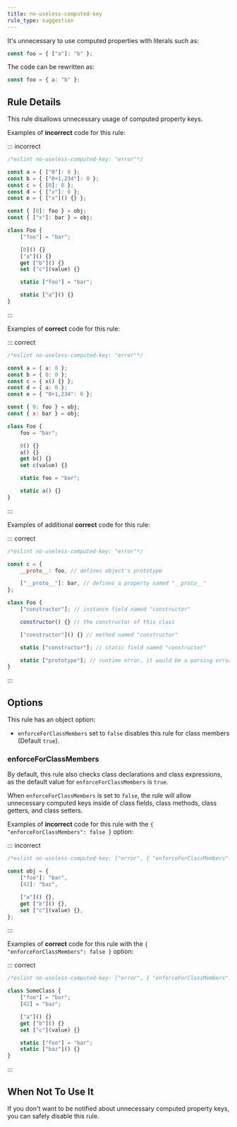 ```yaml
---
title: no-useless-computed-key
rule_type: suggestion
---
```


It's unnecessary to use computed properties with literals such as:

```js
const foo = { ["a"]: "b" };
```

The code can be rewritten as:

```js
const foo = { a: "b" };
```

## Rule Details

This rule disallows unnecessary usage of computed property keys.

Examples of **incorrect** code for this rule:

::: incorrect

```js
/*eslint no-useless-computed-key: "error"*/

const a = { ["0"]: 0 };
const b = { ["0+1,234"]: 0 };
const c = { [0]: 0 };
const d = { ["x"]: 0 };
const e = { ["x"]() {} };

const { [0]: foo } = obj;
const { ["x"]: bar } = obj;

class Foo {
    ["foo"] = "bar";

    [0]() {}
    ["a"]() {}
    get ["b"]() {}
    set ["c"](value) {}

    static ["foo"] = "bar";

    static ["a"]() {}
}
```

:::

Examples of **correct** code for this rule:

::: correct

```js
/*eslint no-useless-computed-key: "error"*/

const a = { a: 0 };
const b = { 0: 0 };
const c = { x() {} };
const d = { a: 0 };
const e = { "0+1,234": 0 };

const { 0: foo } = obj;
const { x: bar } = obj;

class Foo {
    foo = "bar";

    0() {}
    a() {}
    get b() {}
    set c(value) {}

    static foo = "bar";

    static a() {}
}
```

:::

Examples of additional **correct** code for this rule:

::: correct

```js
/*eslint no-useless-computed-key: "error"*/

const c = {
    __proto__: foo, // defines object's prototype

    ["__proto__"]: bar, // defines a property named "__proto__"
};

class Foo {
    ["constructor"]; // instance field named "constructor"

    constructor() {} // the constructor of this class

    ["constructor"]() {} // method named "constructor"

    static ["constructor"]; // static field named "constructor"

    static ["prototype"]; // runtime error, it would be a parsing error without `[]`
}
```

:::

## Options

This rule has an object option:

- `enforceForClassMembers` set to `false` disables this rule for class members (Default `true`).

### enforceForClassMembers

By default, this rule also checks class declarations and class expressions,
as the default value for `enforceForClassMembers` is `true`.

When `enforceForClassMembers` is set to `false`, the rule will allow unnecessary computed keys inside of class fields, class methods, class getters, and class setters.

Examples of **incorrect** code for this rule with the `{ "enforceForClassMembers": false }` option:

::: incorrect

```js
/*eslint no-useless-computed-key: ["error", { "enforceForClassMembers": false }]*/

const obj = {
    ["foo"]: "bar",
    [42]: "baz",

    ["a"]() {},
    get ["b"]() {},
    set ["c"](value) {},
};
```

:::

Examples of **correct** code for this rule with the `{ "enforceForClassMembers": false }` option:

::: correct

```js
/*eslint no-useless-computed-key: ["error", { "enforceForClassMembers": false }]*/

class SomeClass {
    ["foo"] = "bar";
    [42] = "baz";

    ["a"]() {}
    get ["b"]() {}
    set ["c"](value) {}

    static ["foo"] = "bar";
    static ["baz"]() {}
}
```

:::

## When Not To Use It

If you don't want to be notified about unnecessary computed property keys, you can safely disable this rule.
